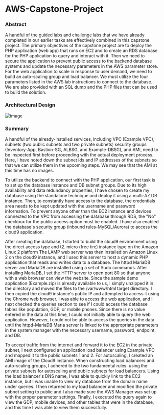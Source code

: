 # AWS-Capstone-Project

### Abstract

A handful of the guided labs and challenge labs that we have already completed in our earlier tasks are effectively combined in this capstone project. The primary objectives of the capstone project are to deploy the PHP application (web app) that runs on EC2 and to create an RDS database for the PHP application to query and interact with it. Then we need to secure the application to prevent public access to the backend database systems and update the necessary parameters in the AWS parameter store. For the web application to scale in response to user demand, we need to build an auto-scaling group and load balancer. We must utilize the four parameters listed in the AWS lab instructions to connect to the database. We are also provided with an SQL dump and the PHP files that can be used to build the solution.


### Architectural Design

![image](https://github.com/swethamurthy25/AWS-Capstone-Project/assets/112581595/a6114c78-7019-4de5-8ffb-667643bd05d0)


### Summary

A handful of the already-installed services, including VPC (Example VPC), subnets (two public subnets and two private subnets) security groups (Inventory-App, Bastion-SG, ALBSG, and Example-DBSG), and AMI, need to be inspected first before proceeding with the actual deployment process. Here, I have noted down the subnet ids and IP addresses of the subnets so that we can utilize them in the upcoming steps. We may see that the AMI at this time has no images.

To utilize the backend to connect with the PHP application, our first task is to set up the database instance and DB subnet groups. Due to its high availability and data redundancy properties, I have chosen to create my database using the standalone technique and deploy it using a multi-AZ DB instance. Then, to constantly have access to the database, the credentials area needs to be kept updated with the username and password information. To prevent anyone other than the EC2 instance and devices connected to the VPC from accessing the database through RDS, the "No" checkbox for the public access option must be enabled. I have also enabled the database's security group (inbound rules-MySQL/Aurora) to access the cloud9 application.

After creating the database, I started to build the cloud9 environment using the direct access type and t2. micro (free tire) instance type on the Amazon Linux 2 platform The LAMP web server was then installed on Amazon Linux 2 on the cloud9 instance, and I used this server to host a dynamic PHP application that reads and writes data to a database. The httpd MariaDB server and MariaDB are installed using a set of Sudo commands. After installing MariaDB, I set the HTTP server to open port 80 so that anyone with a web browser can view the website. Since the sample demo application (Example.zip) is already available to us, I simply unzipped it in the directory and moved the files to the /var/www/html target directory. I then copied the cloud9 instance's public IP and attempted to access it using the Chrome web browser. I was able to access the web application, and I next checked the queries section to see if I could access the database tables like population, GDP, or mobile phones. Since there is no value entered in the data at this time, I could not initially able to query the web application. However, I could not be able to access the queries in the data until the httpd-MariaDB Maria server is linked to the appropriate parameters in the system manager with the necessary username, password, endpoint, and DB.

To accept traffic from the internet and forward it to the EC2 in the private subnet, I next configured an application load balancer using Example VPC and mapped it to the public subnets 1 and 2. For autoscaling, I created an AMI image of the Cloud9 instance. When constructing load balancers and auto-scaling groups, I adhered to the two fundamental rules: using the private subnets for autoscaling and public subnets for load balancers. Using the load balancer's DNS name, I was able to quickly link to the EC2 instance, but I was unable to view my database from the domain name under queries. I then returned to my load balancer and modified the private subnet setting to public and I also made sure the AWS Manager was set up with the proper parameter settings. Finally, I executed the query again to view the GDP, mobile devices, and other tables that were in the database, and this time I was able to view them successfully.


